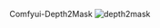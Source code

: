 Comfyui-Depth2Mask
![depth2mask](https://github.com/DannyStone1999/ComfyUI-Depth2Mask/assets/171996586/2eeea91f-4092-4214-8aa9-2cb40aedd23b)

